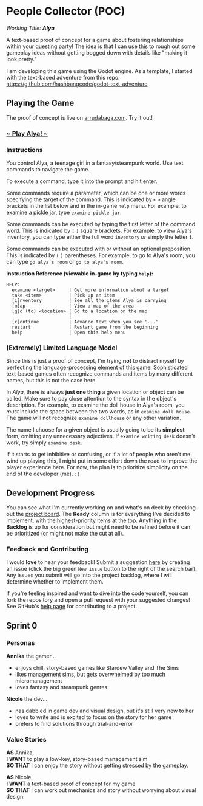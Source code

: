 # People Collector (POC)
_Working Title: **Alya**_

A text-based proof of concept for a game about fostering relationships within your questing party! The idea is that I can use this to rough out some gameplay ideas without getting bogged down with details like "making it look pretty."

I am developing this game using the Godot engine. As a template, I started with the text-based adventure from this repo: https://github.com/hashbangcode/godot-text-adventure

## Playing the Game
The proof of concept is live on [arrudabaga.com](https://arrudabaga.com/). Try it out!

### [~ Play Alya! ~](https://arrudabaga.com/people-collector/alya.html)

### Instructions
You control Alya, a teenage girl in a fantasy/steampunk world. Use text commands to navigate the game.

To execute a command, type it into the prompt and hit enter.

Some commands require a parameter, which can be one or more words specifying the target of the command. This is indicated by `<` `>` angle brackets in the list below and in the in-game `help` menu. For example, to examine a pickle jar, type `examine pickle jar`.

Some commands can be executed by typing the first letter of the command word. This is indicated by `[` `]` square brackets. For example, to view Alya's inventory, you can type either the full word `inventory` *or* simply the letter `i`.

Some commands can be executed with or without an optional preposition. This is indicated by `(` `)` parentheses. For example, to go to Alya's room, you can type `go alya's room` or `go to alya's room`.

**Instruction Reference (viewable in-game by typing `help`):**
```
HELP:
  examine <target>     | Get more information about a target
  take <item>          | Pick up an item
  [i]nventory          | See all the items Alya is carrying
  [m]ap                | View a map of the area
  [g]o (to) <location> | Go to a location on the map
                       |
  [c]ontinue           | Advance text when you see '...'
  restart              | Restart game from the beginning 
  help                 | Open this help menu
```

### (Extremely) Limited Language Model
Since this is just a proof of concept, I'm trying **not** to distract myself by perfecting the language-processing element of this game. Sophisticated text-based games often recognize commands and items by many different names, but this is not the case here.

In *Alya*, there is always **just one thing** a given location or object can be called. Make sure to pay close attention to the syntax in the object's description. For example, to examine the doll house in Alya's room, you *must* include the space between the two words, as in `examine doll house`. The game will not recognize `examine dollhouse` or any other variation.

The name I choose for a given object is usually going to be its **simplest** form, omitting any unnecessary adjectives. If `examine writing desk` doesn't work, try simply `examine desk`.

If it starts to get inhibitive or confusing, or if a lot of people who aren't me wind up playing this, I might put in some effort down the road to improve the player experience here. For now, the plan is to prioritize simplicity on the end of the developer (me). `:)`

## Development Progress
You can see what I'm currently working on and what's on deck by checking out the [project board](https://github.com/users/narruda789/projects/2/views/1). The **Ready** column is for everything I've decided to implement, with the highest-priority items at the top. Anything in the **Backlog** is up for consideration but might need to be refined before it can be prioritized (or might not make the cut at all).

### Feedback and Contributing
I would **love** to hear your feedback! Submit a suggestion [here](https://github.com/narruda789/people-collector-poc/issues) by creating an issue (click the big green `New issue` button to the right of the search bar). Any issues you submit will go into the project backlog, where I will determine whether to implement them.

If you're feeling inspired and want to dive into the code yourself, you can fork the repository and open a pull request with your suggested changes! See GitHub's [help page](https://docs.github.com/en/get-started/exploring-projects-on-github/contributing-to-a-project) for contributing to a project.

## Sprint 0
### Personas
**Annika** the gamer...
- enjoys chill, story-based games like Stardew Valley and The Sims
- likes management sims, but gets overwhelmed by too much micromanagement
- loves fantasy and steampunk genres

**Nicole** the dev...
- has dabbled in game dev and visual design, but it's still very new to her
- loves to write and is excited to focus on the story for her game
- prefers to find solutions through trial-and-error

### Value Stories
**AS** Annika,\
**I WANT** to play a low-key, story-based management sim\
**SO THAT** I can enjoy the story without getting stressed by the gameplay.

**AS** Nicole,\
**I WANT** a text-based proof of concept for my game\
**SO THAT** I can work out mechanics and story without worrying about visual design.
